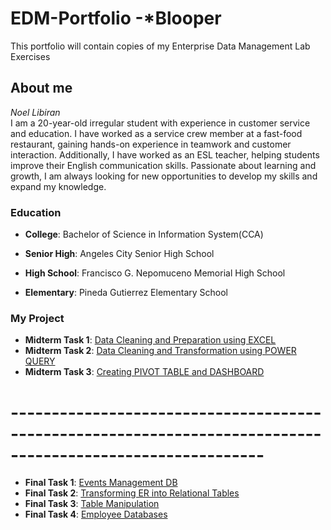 # EDM-Portfolio -*Blooper
This portfolio will contain copies of my Enterprise Data Management Lab Exercises
## About me
*Noel Libiran*  
I am a 20-year-old irregular student with experience in customer service and education. I have worked as a service crew member at a fast-food restaurant, gaining hands-on experience in teamwork and customer interaction. Additionally, I have worked as an ESL teacher, helping students improve their English communication skills. Passionate about learning and growth, I am always looking for new opportunities to develop my skills and expand my knowledge.
### Education   
- **College**: Bachelor of Science in Information System(CCA)

- **Senior High**: Angeles City Senior High School

- **High School**: Francisco G. Nepomuceno Memorial High School

- **Elementary**: Pineda Gutierrez Elementary School
### My Project
- **Midterm Task 1**: [Data Cleaning and Preparation using EXCEL](https://github.com/Blooper1209/Portfolio/blob/main/Midterm%20Task%201/README.md)
- **Midterm Task 2**: [Data Cleaning and Transformation using POWER QUERY](https://github.com/Blooper1209/Portfolio/tree/main/Midterm%20Task%202#readme)
- **Midterm Task 3**: [Creating PIVOT TABLE and DASHBOARD](https://github.com/Blooper1209/Portfolio/tree/main/Midterm_Task_3#readme)
# -----------------------------------------------------------------------------------------------------------
- **Final Task 1**: [Events Management DB](https://github.com/Blooper1209/Portfolio/tree/main/Finals%20Task-1#readme)
- **Final Task 2**: [Transforming ER into Relational Tables](https://github.com/Blooper1209/Portfolio/tree/main/Finals%20Task-2#readme)
- **Final Task 3**: [Table Manipulation](https://github.com/Blooper1209/Portfolio/tree/main/Finals%20Task-3#readme)
- **Final Task 4**: [Employee Databases](https://github.com/Blooper1209/Portfolio/blob/main/Finals%20Task-4/README.md)
